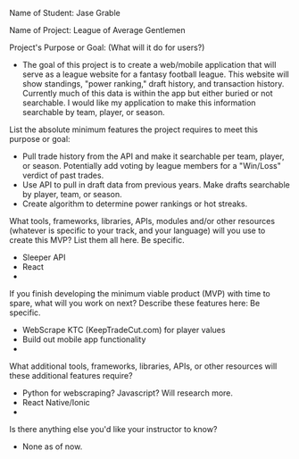 Name of Student: Jase Grable

Name of Project: League of Average Gentlemen

Project's Purpose or Goal: (What will it do for users?)

- The goal of this project is to create a web/mobile application that will serve as a league website for a fantasy football league. This website will show standings, "power ranking," draft history, and transaction history. Currently much of this data is within the app but either buried or not searchable. I would like my application to make this information searchable by team, player, or season.

List the absolute minimum features the project requires to meet this purpose or goal:

- Pull trade history from the API and make it searchable per team, player, or season. Potentially add voting by league members for a "Win/Loss" verdict of past trades.
- Use API to pull in draft data from previous years. Make drafts searchable by player, team, or season.
- Create algorithm to determine power rankings or hot streaks.

What tools, frameworks, libraries, APIs, modules and/or other resources (whatever is specific to your track, and your language) will you use to create this MVP? List them all here. Be specific.

- Sleeper API
- React
-

If you finish developing the minimum viable product (MVP) with time to spare, what will you work on next? Describe these features here: Be specific.

- WebScrape KTC (KeepTradeCut.com) for player values
- Build out mobile app functionality
-

What additional tools, frameworks, libraries, APIs, or other resources will these additional features require?

- Python for webscraping? Javascript? Will research more.
- React Native/Ionic
-

Is there anything else you'd like your instructor to know?

- None as of now.
